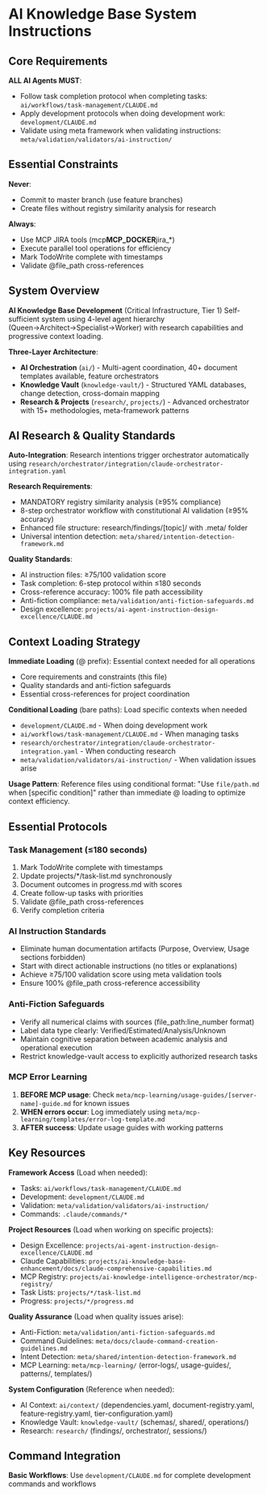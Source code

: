 # AI Knowledge Base System Instructions

## Core Requirements

**ALL AI Agents MUST**:

- Follow task completion protocol when completing tasks: `ai/workflows/task-management/CLAUDE.md`
- Apply development protocols when doing development work: `development/CLAUDE.md`
- Validate using meta framework when validating instructions: `meta/validation/validators/ai-instruction/`

## Essential Constraints

**Never**:

- Commit to master branch (use feature branches)
- Create files without registry similarity analysis for research

**Always**:

- Use MCP JIRA tools (mcp**MCP_DOCKER**jira\_\*)
- Execute parallel tool operations for efficiency
- Mark TodoWrite complete with timestamps
- Validate @file_path cross-references

## System Overview

**AI Knowledge Base Development** (Critical Infrastructure, Tier 1)
Self-sufficient system using 4-level agent hierarchy (Queen→Architect→Specialist→Worker) with research capabilities and progressive context loading.

**Three-Layer Architecture**:

- **AI Orchestration** (`ai/`) - Multi-agent coordination, 40+ document templates available, feature orchestrators
- **Knowledge Vault** (`knowledge-vault/`) - Structured YAML databases, change detection, cross-domain mapping
- **Research & Projects** (`research/`, `projects/`) - Advanced orchestrator with 15+ methodologies, meta-framework patterns

## AI Research & Quality Standards

**Auto-Integration**: Research intentions trigger orchestrator automatically using `research/orchestrator/integration/claude-orchestrator-integration.yaml`

**Research Requirements**:

- MANDATORY registry similarity analysis (≥95% compliance)
- 8-step orchestrator workflow with constitutional AI validation (≥95% accuracy)
- Enhanced file structure: research/findings/[topic]/ with .meta/ folder
- Universal intention detection: `meta/shared/intention-detection-framework.md`

**Quality Standards**:

- AI instruction files: ≥75/100 validation score
- Task completion: 6-step protocol within ≤180 seconds
- Cross-reference accuracy: 100% file path accessibility
- Anti-fiction compliance: `meta/validation/anti-fiction-safeguards.md`
- Design excellence: `projects/ai-agent-instruction-design-excellence/CLAUDE.md`

## Context Loading Strategy

**Immediate Loading** (@ prefix): Essential context needed for all operations

- Core requirements and constraints (this file)
- Quality standards and anti-fiction safeguards
- Essential cross-references for project coordination

**Conditional Loading** (bare paths): Load specific contexts when needed

- `development/CLAUDE.md` - When doing development work
- `ai/workflows/task-management/CLAUDE.md` - When managing tasks
- `research/orchestrator/integration/claude-orchestrator-integration.yaml` - When conducting research
- `meta/validation/validators/ai-instruction/` - When validation issues arise

**Usage Pattern**: Reference files using conditional format: "Use `file/path.md` when [specific condition]" rather than immediate @ loading to optimize context efficiency.

## Essential Protocols

### Task Management (≤180 seconds)

1. Mark TodoWrite complete with timestamps
2. Update projects/\*/task-list.md synchronously
3. Document outcomes in progress.md with scores
4. Create follow-up tasks with priorities
5. Validate @file_path cross-references
6. Verify completion criteria

### AI Instruction Standards

- Eliminate human documentation artifacts (Purpose, Overview, Usage sections forbidden)
- Start with direct actionable instructions (no titles or explanations)
- Achieve ≥75/100 validation score using meta validation tools
- Ensure 100% @file_path cross-reference accessibility

### Anti-Fiction Safeguards

- Verify all numerical claims with sources (file_path:line_number format)
- Label data type clearly: Verified/Estimated/Analysis/Unknown
- Maintain cognitive separation between academic analysis and operational execution
- Restrict knowledge-vault access to explicitly authorized research tasks

### MCP Error Learning

1. **BEFORE MCP usage**: Check `meta/mcp-learning/usage-guides/[server-name]-guide.md` for known issues
2. **WHEN errors occur**: Log immediately using `meta/mcp-learning/templates/error-log-template.md`
3. **AFTER success**: Update usage guides with working patterns

## Key Resources

**Framework Access** (Load when needed):

- Tasks: `ai/workflows/task-management/CLAUDE.md`
- Development: `development/CLAUDE.md`
- Validation: `meta/validation/validators/ai-instruction/`
- Commands: `.claude/commands/*`

**Project Resources** (Load when working on specific projects):

- Design Excellence: `projects/ai-agent-instruction-design-excellence/CLAUDE.md`
- Claude Capabilities: `projects/ai-knowledge-base-enhancement/docs/claude-comprehensive-capabilities.md`
- MCP Registry: `projects/ai-knowledge-intelligence-orchestrator/mcp-registry/`
- Task Lists: `projects/*/task-list.md`
- Progress: `projects/*/progress.md`

**Quality Assurance** (Load when quality issues arise):

- Anti-Fiction: `meta/validation/anti-fiction-safeguards.md`
- Command Guidelines: `meta/docs/claude-command-creation-guidelines.md`
- Intent Detection: `meta/shared/intention-detection-framework.md`
- MCP Learning: `meta/mcp-learning/` (error-logs/, usage-guides/, patterns/, templates/)

**System Configuration** (Reference when needed):

- AI Context: `ai/context/` (dependencies.yaml, document-registry.yaml, feature-registry.yaml, tier-configuration.yaml)
- Knowledge Vault: `knowledge-vault/` (schemas/, shared/, operations/)
- Research: `research/` (findings/, orchestrator/, sessions/)

## Command Integration

**Basic Workflows**: Use `development/CLAUDE.md` for complete development commands and workflows
